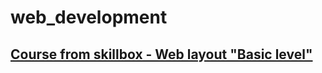 # web_development
## [Course from skillbox - Web layout "Basic level"](https://skillbox.ru/course/weblayout/)
